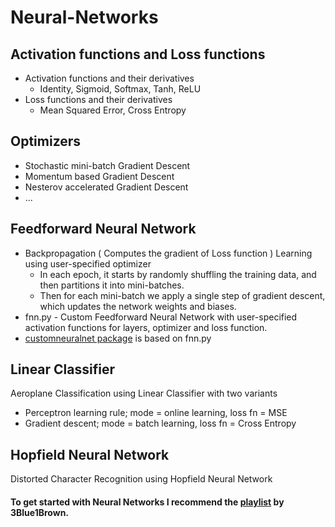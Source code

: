 # Neural-Networks

## Activation functions and Loss functions
 * Activation functions and their derivatives
     * Identity, Sigmoid, Softmax, Tanh, ReLU
 * Loss functions and their derivatives
     * Mean Squared Error, Cross Entropy   
 
## Optimizers
* Stochastic mini-batch Gradient Descent
* Momentum based Gradient Descent
* Nesterov accelerated Gradient Descent
* ...

## Feedforward Neural Network   
* Backpropagation ( Computes the gradient of Loss function ) Learning using user-specified optimizer  
    * In each epoch, it starts by randomly shuffling the training data, and then partitions it into mini-batches. 
    * Then for each mini-batch we apply a single step of gradient descent, which updates the network weights and biases. 
* fnn.py - Custom Feedforward Neural Network with user-specified activation functions for layers, optimizer and loss function. 
* [customneuralnet package](https://pypi.org/project/customneuralnet/) is based on fnn.py

## Linear Classifier          
Aeroplane Classification using Linear Classifier with two variants
* Perceptron learning rule; mode = online learning, loss fn =  MSE
* Gradient descent; mode = batch learning, loss fn = Cross Entropy

## Hopfield Neural Network   
Distorted Character Recognition using Hopfield Neural Network                
                         
#### To get started with Neural Networks I recommend the [playlist](https://youtube.com/playlist?list=PLZHQObOWTQDNU6R1_67000Dx_ZCJB-3pi) by 3Blue1Brown.

